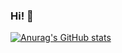 ### Hi! 👋
 
 [![Anurag's GitHub stats](https://github-readme-stats.vercel.app/api?username=PachVerb&show_icons=true)](https://github.com/anuraghazra/github-readme-stats)


